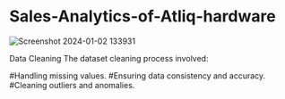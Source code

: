 # Sales-Analytics-of-Atliq-hardware

![Screenshot 2024-01-02 133931](https://github.com/rajmangesh/Sales-Analytics-of-Atliq-hardware/assets/95671470/a8320c1f-c3d3-4e97-9734-10843ea883f5)

Data Cleaning
The dataset cleaning process involved:

#Handling missing values.
#Ensuring data consistency and accuracy.
#Cleaning outliers and anomalies.
